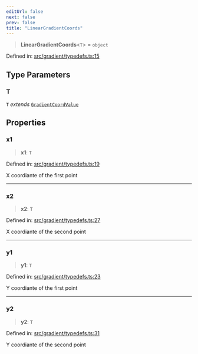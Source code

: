 ```yaml
---
editUrl: false
next: false
prev: false
title: "LinearGradientCoords"
---
```


> **LinearGradientCoords**\<`T`\> = `object`

Defined in: [src/gradient/typedefs.ts:15](https://github.com/fabricjs/fabric.js/blob/b4f67b1cfd353d0e2763b168e07bce6b67895452/src/gradient/typedefs.ts#L15)

## Type Parameters

### T

`T` *extends* [`GradientCoordValue`](/api/type-aliases/gradientcoordvalue/)

## Properties

### x1

> **x1**: `T`

Defined in: [src/gradient/typedefs.ts:19](https://github.com/fabricjs/fabric.js/blob/b4f67b1cfd353d0e2763b168e07bce6b67895452/src/gradient/typedefs.ts#L19)

X coordiante of the first point

***

### x2

> **x2**: `T`

Defined in: [src/gradient/typedefs.ts:27](https://github.com/fabricjs/fabric.js/blob/b4f67b1cfd353d0e2763b168e07bce6b67895452/src/gradient/typedefs.ts#L27)

X coordiante of the second point

***

### y1

> **y1**: `T`

Defined in: [src/gradient/typedefs.ts:23](https://github.com/fabricjs/fabric.js/blob/b4f67b1cfd353d0e2763b168e07bce6b67895452/src/gradient/typedefs.ts#L23)

Y coordiante of the first point

***

### y2

> **y2**: `T`

Defined in: [src/gradient/typedefs.ts:31](https://github.com/fabricjs/fabric.js/blob/b4f67b1cfd353d0e2763b168e07bce6b67895452/src/gradient/typedefs.ts#L31)

Y coordiante of the second point

